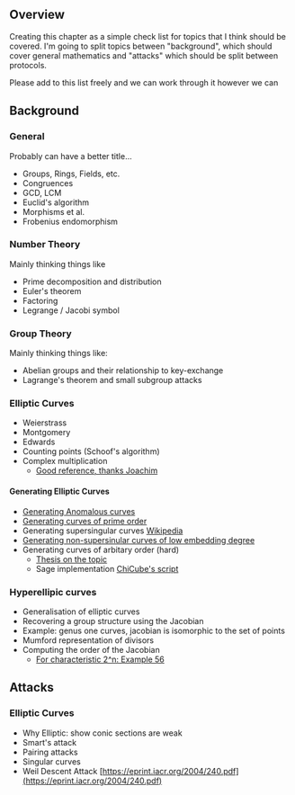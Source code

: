 ## Overview

Creating this chapter as a simple check list for topics that I think should be covered. 
I'm going to split topics between "background", which should cover general mathematics 
and "attacks" which should be split between protocols.

Please add to this list freely and we can work through it however we can

## Background

### General


Probably can have a better title...

- Groups, Rings, Fields, etc.
- Congruences
- GCD, LCM
- Euclid's algorithm
- Morphisms et al. 
- Frobenius endomorphism

### Number Theory

Mainly thinking things like

- Prime decomposition and distribution
- Euler's theorem
- Factoring
- Legrange / Jacobi symbol

### Group Theory

Mainly thinking things like:

- Abelian groups and their relationship to key-exchange
- Lagrange's theorem and small subgroup attacks

### Elliptic Curves

- Weierstrass
- Montgomery
- Edwards
- Counting points (Schoof's algorithm)
- Complex multiplication
	- [Good reference, thanks Joachim](https://crypto.stanford.edu/pbc/thesis.pdf)

#### Generating Elliptic Curves 

- [Generating Anomalous curves](http://www.monnerat.info/publications/anomalous.pdf)
- [Generating curves of prime order]()
- Generating supersingular curves [Wikipedia](https://en.wikipedia.org/wiki/Supersingular_elliptic_curve#Examples)
- [Generating non-supersinular curves of low embedding degree](https://eprint.iacr.org/2004/058.pdf)
- Generating curves of arbitary order (hard)
	- [Thesis on the topic](https://www.math.leidenuniv.nl/scripties/Broker.pdf)
	- Sage implementation [ChiCube's script](https://gist.github.com/ChiCubed/0977601c9ce88eda03b9d2576231192e)

### Hyperellipic curves

- Generalisation of elliptic curves
- Recovering a group structure using the Jacobian
- Example: genus one curves, jacobian is isomorphic to the set of points
- Mumford representation of divisors
- Computing the order of the Jacobian
	- [For characteristic 2^n: Example 56](https://www.math.uwaterloo.ca/~ajmeneze/publications/hyperelliptic.pdf)

## Attacks

### Elliptic Curves

- Why Elliptic: show conic sections are weak
- Smart's attack
- Pairing attacks 
- Singular curves 
- Weil Descent Attack [https://eprint.iacr.org/2004/240.pdf](https://eprint.iacr.org/2004/240.pdf)

